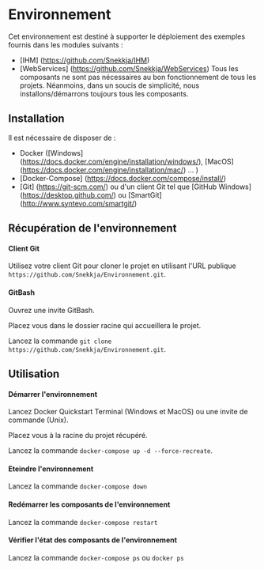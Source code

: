 # Environnement

Cet environnement est destiné à supporter le déploiement des exemples fournis dans les modules suivants :
- [IHM] (https://github.com/Snekkja/IHM)
- [WebServices] (https://github.com/Snekkja/WebServices)
Tous les composants ne sont pas nécessaires au bon fonctionnement de tous les projets. Néanmoins, dans un soucis de simplicité, nous installons/démarrons toujours tous les composants.

## Installation

Il est nécessaire de disposer de :
- Docker \([Windows] (https://docs.docker.com/engine/installation/windows/), [MacOS] (https://docs.docker.com/engine/installation/mac/) ... \)
- [Docker-Compose] (https://docs.docker.com/compose/install/)
- [Git] (https://git-scm.com/) ou d'un client Git tel que [GitHub Windows] (https://desktop.github.com/) ou [SmartGit] (http://www.syntevo.com/smartgit/)

## Récupération de l'environnement

#### Client Git
Utilisez votre client Git pour cloner le projet en utilisant l'URL publique `https://github.com/Snekkja/Environnement.git`.

#### GitBash

Ouvrez une invite GitBash.

Placez vous dans le dossier racine qui accueillera le projet.

Lancez la commande `git clone https://github.com/Snekkja/Environnement.git`.

## Utilisation

#### Démarrer l'environnement

Lancez Docker Quickstart Terminal (Windows et MacOS) ou une invite de commande (Unix).

Placez vous à la racine du projet récupéré.

Lancez la commande `docker-compose up -d --force-recreate`.

#### Eteindre l'environnement

Lancez la commande `docker-compose down`

#### Redémarrer les composants de l'environnement

Lancez la commande `docker-compose restart`

#### Vérifier l'état des composants de l'environnement

Lancez la commande `docker-compose ps` ou `docker ps`
